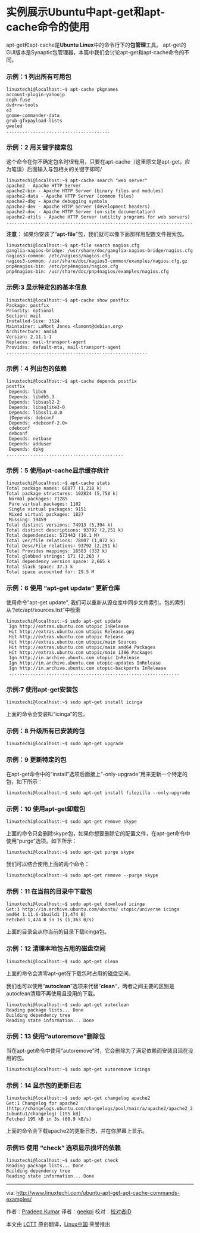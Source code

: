 实例展示Ubuntu中apt-get和apt-cache命令的使用
================================================================================
apt-get和apt-cache是**Ubuntu Linux**中的命令行下的**包管理**工具。 apt-get的GUI版本是Synaptic包管理器，本篇中我们会讨论apt-get和apt-cache命令的不同。

### 示例：1 列出所有可用包 ###

    linuxtechi@localhost:~$ apt-cache pkgnames
    account-plugin-yahoojp
    ceph-fuse
    dvd+rw-tools
    e3
    gnome-commander-data
    grub-gfxpayload-lists
    gweled
    .......................................

### 示例：2 用关键字搜索包 ###

这个命令在你不确定包名时很有用，只要在apt-cache（这里原文是apt-get，应为笔误）后面输入与包相关的关键字即可/

    linuxtechi@localhost:~$ apt-cache search "web server"
    apache2 - Apache HTTP Server
    apache2-bin - Apache HTTP Server (binary files and modules)
    apache2-data - Apache HTTP Server (common files)
    apache2-dbg - Apache debugging symbols
    apache2-dev - Apache HTTP Server (development headers)
    apache2-doc - Apache HTTP Server (on-site documentation)
    apache2-utils - Apache HTTP Server (utility programs for web servers)
    ......................................................................

**注意**： 如果你安装了“**apt-file**”包，我们就可以像下面那样用配置文件搜索包。

    linuxtechi@localhost:~$ apt-file search nagios.cfg
    ganglia-nagios-bridge: /usr/share/doc/ganglia-nagios-bridge/nagios.cfg
    nagios3-common: /etc/nagios3/nagios.cfg
    nagios3-common: /usr/share/doc/nagios3-common/examples/nagios.cfg.gz
    pnp4nagios-bin: /etc/pnp4nagios/nagios.cfg
    pnp4nagios-bin: /usr/share/doc/pnp4nagios/examples/nagios.cfg

### 示例:3 显示特定包的基本信息 ###

    linuxtechi@localhost:~$ apt-cache show postfix
    Package: postfix
    Priority: optional
    Section: mail
    Installed-Size: 3524
    Maintainer: LaMont Jones <lamont@debian.org>
    Architecture: amd64
    Version: 2.11.1-1
    Replaces: mail-transport-agent
    Provides: default-mta, mail-transport-agent
    .....................................................

### 示例：4 列出包的依赖 ###

    linuxtechi@localhost:~$ apt-cache depends postfix
    postfix
     Depends: libc6
     Depends: libdb5.3
     Depends: libsasl2-2
     Depends: libsqlite3-0
     Depends: libssl1.0.0
     |Depends: debconf
     Depends: <debconf-2.0>
     cdebconf
     debconf
     Depends: netbase
     Depends: adduser
     Depends: dpkg
    ............................................

### 示例：5 使用apt-cache显示缓存统计 ###

    linuxtechi@localhost:~$ apt-cache stats 
    Total package names: 60877 (1,218 k)
    Total package structures: 102824 (5,758 k)
     Normal packages: 71285
     Pure virtual packages: 1102
     Single virtual packages: 9151
     Mixed virtual packages: 1827
     Missing: 19459
    Total distinct versions: 74913 (5,394 k)
    Total distinct descriptions: 93792 (2,251 k)
    Total dependencies: 573443 (16.1 M)
    Total ver/file relations: 78007 (1,872 k)
    Total Desc/File relations: 93792 (2,251 k)
    Total Provides mappings: 16583 (332 k)
    Total globbed strings: 171 (2,263 )
    Total dependency version space: 2,665 k
    Total slack space: 37.3 k
    Total space accounted for: 29.5 M

### 示例：6 使用 “apt-get update” 更新仓库 ###

使用命令“apt-get update”, 我们可以重新从源仓库中同步文件索引。包的索引从“/etc/apt/sources.list”中检索

    linuxtechi@localhost:~$ sudo apt-get update
     Ign http://extras.ubuntu.com utopic InRelease
     Hit http://extras.ubuntu.com utopic Release.gpg
     Hit http://extras.ubuntu.com utopic Release
     Hit http://extras.ubuntu.com utopic/main Sources
     Hit http://extras.ubuntu.com utopic/main amd64 Packages
     Hit http://extras.ubuntu.com utopic/main i386 Packages
     Ign http://in.archive.ubuntu.com utopic InRelease
     Ign http://in.archive.ubuntu.com utopic-updates InRelease
     Ign http://in.archive.ubuntu.com utopic-backports InRelease
     ................................................................

### 示例:7 使用apt-get安装包 ###

    linuxtechi@localhost:~$ sudo apt-get install icinga

上面的命令会安装叫“icinga”的包。

### 示例：8 升级所有已安装的包 ###

    linuxtechi@localhost:~$ sudo apt-get upgrade

### 示例：9 更新特定的包 ###

在apt-get命令中的“install”选项后面接上“-only-upgrade”用来更新一个特定的包，如下所示：

    linuxtechi@localhost:~$ sudo apt-get install filezilla --only-upgrade

### 示例：10 使用apt-get卸载包 ###

    linuxtechi@localhost:~$ sudo apt-get remove skype

上面的命令只会删除skype包，如果你想要删除它的配置文件，在apt-get命令中使用“purge”选项。如下所示：

    linuxtechi@localhost:~$ sudo apt-get purge skype

我们可以结合使用上面的两个命令：

    linuxtechi@localhost:~$ sudo apt-get remove --purge skype

### 示例：11 在当前的目录中下载包 ###

    linuxtechi@localhost:~$ sudo apt-get download icinga
    Get:1 http://in.archive.ubuntu.com/ubuntu/ utopic/universe icinga amd64 1.11.6-1build1 [1,474 B]
    Fetched 1,474 B in 1s (1,363 B/s)

上面的目录会从你当前的目录下载icinga包。

### 示例：12 清理本地包占用的磁盘空间 ###

    linuxtechi@localhost:~$ sudo apt-get clean

上面的命令会清零apt-get在下载包时占用的磁盘空间。

我们也可以使用“**autoclean**”选项来代替“**clean**“，两者之间主要的区别是autoclean清理不再使用且没用的下载。

    linuxtechi@localhost:~$ sudo apt-get autoclean
    Reading package lists... Done
    Building dependency tree
    Reading state information... Done

### 示例：13 使用“autoremove”删除包 ###

当在apt-get命令中使用“autoremove”时，它会删除为了满足依赖而安装且现在没用的包。

    linuxtechi@localhost:~$ sudo apt-get autoremove icinga

### 示例：14 显示包的更新日志 ###

    linuxtechi@localhost:~$ sudo apt-get changelog apache2
    Get:1 Changelog for apache2 (http://changelogs.ubuntu.com/changelogs/pool/main/a/apache2/apache2_2.4.10-1ubuntu1/changelog) [195 kB]
    Fetched 195 kB in 3s (60.9 kB/s)

上面的命令会下载apache2的更新日志，并在你屏幕上显示。

### 示例15 使用 “check” 选项显示损坏的依赖 ###

    linuxtechi@localhost:~$ sudo apt-get check
    Reading package lists... Done
    Building dependency tree
    Reading state information... Done

--------------------------------------------------------------------------------

via: http://www.linuxtechi.com/ubuntu-apt-get-apt-cache-commands-examples/

作者：[Pradeep Kumar][a]
译者：[geekpi](https://github.com/geekpi)
校对：[校对者ID](https://github.com/校对者ID)

本文由 [LCTT](https://github.com/LCTT/TranslateProject) 原创翻译，[Linux中国](http://linux.cn/) 荣誉推出

[a]:http://www.linuxtechi.com/author/pradeep/

